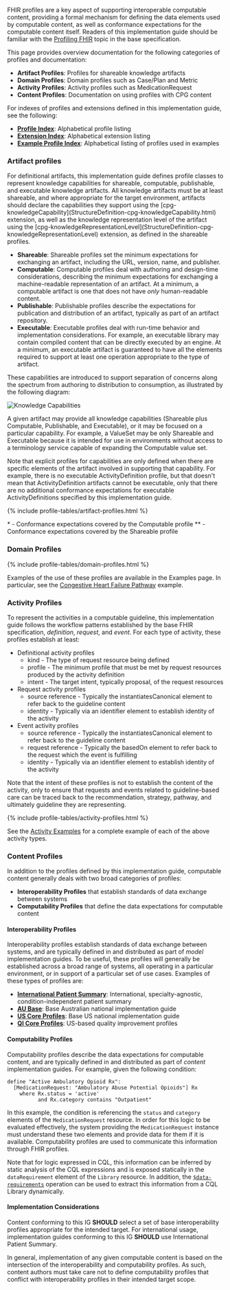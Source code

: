 FHIR profiles are a key aspect of supporting interoperable computable content, providing a formal mechanism for defining the data elements used by computable content, as well as conformance expectations for the computable content itself. Readers of this implementation guide should be familiar with the [Profiling FHIR](http://hl7.org/fhir/R4/profiling.html) topic in the base specification.

This page provides overview documentation for the following categories of profiles and documentation:

*   **Artifact Profiles**: Profiles for shareable knowledge artifacts
*   **Domain Profiles**: Domain profiles such as Case/Plan and Metric
*   **Activity Profiles**: Activity profiles such as MedicationRequest
*   **Content Profiles**: Documentation on using profiles with CPG content

For indexes of profiles and extensions defined in this implementation guide, see the following:

*   **[Profile Index](artifacts.html#profile-index)**: Alphabetical profile listing
*   **[Extension Index](artifacts.html#extension-index)**: Alphabetical extension listing
*   **[Example Profile Index](examples.html#profile-index)**: Alphabetical listing of profiles used in examples

### Artifact profiles

For definitional artifacts, this implementation guide defines profile classes to represent knowledge capabilities for shareable, computable, publishable, and executable knowledge artifacts. All knowledge artifacts must be at least shareable, and where appropriate for the target environment, artifacts should declare the capabilities they support using the \[cpg-knowledgeCapability\](StructureDefinition-cpg-knowledgeCapability.html) extension, as well as the knowledge representation level of the artifact using the \[cpg-knowledgeRepresentationLevel\](StructureDefinition-cpg-knowledgeRepresentationLevel) extension, as defined in the shareable profiles.

*   **Shareable**: Shareable profiles set the minimum expectations for exchanging an artifact, including the URL, version, name, and publisher.
*   **Computable**: Computable profiles deal with authoring and design-time considerations, describing the minimum expectations for exchanging a machine-readable representation of an artifact. At a minimum, a computable artifact is one that does not have _only_ human-readable content.
*   **Publishable**: Publishable profiles describe the expectations for publication and distribution of an artifact, typically as part of an artifact repository.
*   **Executable**: Executable profiles deal with run-time behavior and implementation considerations. For example, an executable library may contain compiled content that can be directly executed by an engine. At a minimum, an executable artifact is guaranteed to have all the elements required to support at least one operation appropriate to the type of artifact.

These capabilities are introduced to support separation of concerns along the spectrum from authoring to distribution to consumption, as illustrated by the following diagram:

![Knowledge Capabilities](knowledge-capabilities.png)

A given artifact may provide all knowledge capabilities (Shareable plus Computable, Publishable, and Executable), or it may be focused on a particular capability. For example, a ValueSet may be only Shareable and Executable because it is intended for use in environments without access to a terminology service capable of expanding the Computable value set.

Note that explicit profiles for capabilities are only defined when there are specific elements of the artifact involved in supporting that capability. For example, there is no executable ActivityDefinition profile, but that doesn't mean that ActivityDefinition artifacts cannot be executable, only that there are no additional conformance expectations for executable ActivityDefinitions specified by this implementation guide.

{% include profile-tables/artifact-profiles.html %}

\* - Conformance expectations covered by the Computable profile
\*\* - Conformance expectations covered by the Shareable profile

### Domain Profiles

{% include profile-tables/domain-profiles.html %}

Examples of the use of these profiles are available in the Examples page. In particular, see the [Congestive Heart Failure Pathway](examples-chf.html) example.

### Activity Profiles

To represent the activities in a computable guideline, this implementation guide follows the workflow patterns established by the base FHIR specification, _definition_, _request_, and _event_. For each type of activity, these profiles establish at least:

*   Definitional activity profiles
    *   kind - The type of request resource being defined
    *   profile - The minimum profile that must be met by request resources produced by the activity definition
    *   intent - The target intent, typically proposal, of the request resources
*   Request activity profiles
    *   source reference - Typically the instantiatesCanonical element to refer back to the guideline content
    *   identity - Typically via an identifier element to establish identity of the activity
*   Event activity profiles
    *   source reference - Typically the instantiatesCanonical element to refer back to the guideline content
    *   request reference - Typically the basedOn element to refer back to the request which the event is fulfilling
    *   identity - Typically via an identifier element to establish identity of the activity

Note that the intent of these profiles is not to establish the content of the activity, only to ensure that requests and events related to guideline-based care can be traced back to the recommendation, strategy, pathway, and ultimately guideline they are representing.

{% include profile-tables/activity-profiles.html %}

See the [Activity Examples](examples-activities.html) for a complete example of each of the above activity types.

### Content Profiles

In addition to the profiles defined by this implementation guide, computable content generally deals with two broad categories of profiles:

*   **Interoperability Profiles** that establish standards of data exchange between systems
*   **Computability Profiles** that define the data expectations for computable content

#### Interoperability Profiles

Interoperability profiles establish standards of data exchange between systems, and are typically defined in and distributed as part of _model_ implementation guides. To be useful, these profiles will generally be established across a broad range of systems, all operating in a particular environment, or in support of a particular set of use cases. Examples of these types of profiles are:

*   [**International Patient Summary**](http://hl7.org/fhir/uv/ips/): International, specialty-agnostic, condition-independent patient summary
*   [**AU Base**](http://fhir.hl7.org.au/fhir/base/history.shtml): Base Australian national implementation guide
*   [**US Core Profiles**](http://hl7.org/fhir/us/core/): Base US national implementation guide
*   [**QI Core Profiles**](http://hl7.org/fhir/us/qicore/): US-based quality improvement profiles

#### Computability Profiles

Computability profiles describe the data expectations for computable content, and are typically defined in and distributed as part of _content_ implementation guides. For example, given the following condition:


    define "Active Ambulatory Opioid Rx":
      [MedicationRequest: "Ambulatory Abuse Potential Opioids"] Rx
        where Rx.status = 'active'
    		  and Rx.category contains "Outpatient"


In this example, the condition is referencing the `status` and `category` elements of the `MedicationRequest` resource. In order for this logic to be evaluated effectively, the system providing the `MedicationRequest` instance must understand these two elements and provide data for them if it is available. Computability profiles are used to communicate this information through FHIR profiles.

Note that for logic expressed in CQL, this information can be inferred by static analysis of the CQL expressions and is exposed statically in the `dataRequirement` element of the `Library` resource. In addition, the [`$data-requirements`](http://hl7.org/fhir/R4/library-operation-data-requirements.html) operation can be used to extract this information from a CQL Library dynamically.

#### Implementation Considerations

Content conforming to this IG **SHOULD** select a set of base interoperability profiles appropriate for the intended target. For international usage, implementation guides conforming to this IG **SHOULD** use International Patient Summary.

In general, implementation of any given computable content is based on the intersection of the interoperability and computability profiles. As such, content authors must take care not to define computability profiles that conflict with interoperability profiles in their intended target scope.